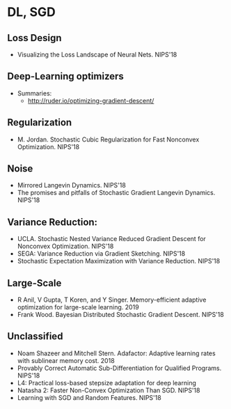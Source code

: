 # DL, SGD

## Loss Design
- Visualizing the Loss Landscape of Neural Nets. NIPS'18

## Deep-Learning optimizers
- Summaries:
	- http://ruder.io/optimizing-gradient-descent/

## Regularization
- M. Jordan. Stochastic Cubic Regularization for Fast Nonconvex Optimization. NIPS'18

## Noise
- Mirrored Langevin Dynamics. NIPS'18
- The promises and pitfalls of Stochastic Gradient Langevin Dynamics. NIPS'18

## Variance Reduction:
- UCLA. Stochastic Nested Variance Reduced Gradient Descent for Nonconvex Optimization. NIPS'18
- SEGA: Variance Reduction via Gradient Sketching. NIPS'18
- Stochastic Expectation Maximization with Variance Reduction. NIPS'18

## Large-Scale
- R Anil, V Gupta, T Koren, and Y Singer. Memory-efficient adaptive optimization for large-scale learning. 2019
- Frank Wood. Bayesian Distributed Stochastic Gradient Descent. NIPS'18

## Unclassified
- Noam Shazeer and Mitchell Stern. Adafactor: Adaptive learning rates with sublinear memory cost. 2018
- Provably Correct Automatic Sub-Differentiation for Qualified Programs. NIPS'18
- L4: Practical loss-based stepsize adaptation for deep learning
- Natasha 2: Faster Non-Convex Optimization Than SGD. NIPS'18
- Learning with SGD and Random Features. NIPS'18